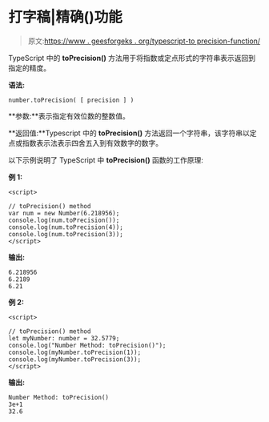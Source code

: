 # 打字稿|精确()功能

> 原文:[https://www . geesforgeks . org/typescript-to precision-function/](https://www.geeksforgeeks.org/typescript-toprecision-function/)

TypeScript 中的 **toPrecision()** 方法用于将指数或定点形式的字符串表示返回到指定的精度。

**语法:**

```
number.toPrecision( [ precision ] )

```

**参数:**表示指定有效位数的整数值。

**返回值:**Typescript 中的 **toPrecision()** 方法返回一个字符串，该字符串以定点或指数表示法表示四舍五入到有效数字的数字。

以下示例说明了 TypeScript 中 **toPrecision()** 函数的工作原理:

**例 1:**

```
<script>

// toPrecision() method
var num = new Number(6.218956); 
console.log(num.toPrecision()); 
console.log(num.toPrecision(4)); 
console.log(num.toPrecision(3));
</script>
```

**输出:**

```
6.218956 
6.2189 
6.21

```

**例 2:**

```
<script>

// toPrecision() method
let myNumber: number = 32.5779; 
console.log("Number Method: toPrecision()");  
console.log(myNumber.toPrecision(1));   
console.log(myNumber.toPrecision(3));  
</script>
```

**输出:**

```
Number Method: toPrecision()
3e+1
32.6

```